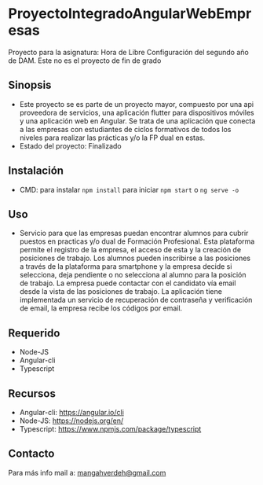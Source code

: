# ProyectoIntegradoAngularWebEmpresas
Proyecto para la asignatura: Hora de Libre Configuración del segundo año de DAM. Este no es el proyecto de fin de grado

## Sinopsis

* Este proyecto se es parte de un proyecto mayor, compuesto por una api proveedora de servicios, una aplicación flutter para dispositivos móviles y una aplicación web en Angular. Se trata de una aplicación que conecta a las empresas con estudiantes de ciclos formativos de todos los niveles para realizar las prácticas y/o la FP dual en estas.
* Estado del proyecto: Finalizado

## Instalación
* CMD: para instalar `npm install` para iniciar `npm start` o `ng serve -o` 
## Uso
* Servicio para que las empresas puedan encontrar alumnos para cubrir puestos en practicas y/o dual de Formación Profesional. Esta plataforma permite el registro de la empresa, el acceso de esta y la creación de posiciones de trabajo. Los alumnos pueden inscribirse a las posiciones a través de la plataforma para smartphone y la empresa decide si selecciona, deja pendiente o no selecciona al alumno para la posición de trabajo. La empresa puede contactar con el candidato vía email desde la vista de las posiciones de trabajo. La aplicación tiene implementada un servicio de recuperación de contraseña y verificación de email, la empresa recibe los códigos por email.
## Requerido
* Node-JS
* Angular-cli
* Typescript
## Recursos
  * Angular-cli: https://angular.io/cli
  * Node-JS: https://nodejs.org/en/
  * Typescript: https://www.npmjs.com/package/typescript
## Contacto

Para más info mail a: mangahverdeh@gmail.com
